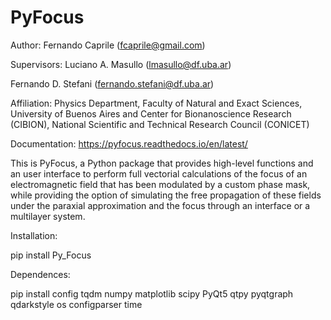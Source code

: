 # PyFocus

Author: Fernando Caprile (fcaprile@gmail.com)

Supervisors: Luciano A. Masullo (lmasullo@df.uba.ar)

Fernando D. Stefani (fernando.stefani@df.uba.ar)

Affiliation: Physics Department, Faculty of Natural and Exact Sciences, University of Buenos Aires and Center for Bionanoscience Research (CIBION), National Scientific and Technical Research Council (CONICET)

Documentation: https://pyfocus.readthedocs.io/en/latest/

This is PyFocus, a Python package that provides high-level functions and an user interface to perform full vectorial calculations of the focus of an electromagnetic field that has been modulated by a custom phase mask, while providing the option of simulating the free propagation of these fields under the paraxial approximation and the focus through an interface or a multilayer system.

Installation: 

pip install Py_Focus

Dependences:

pip install config tqdm numpy matplotlib scipy PyQt5 qtpy pyqtgraph qdarkstyle os configparser time


